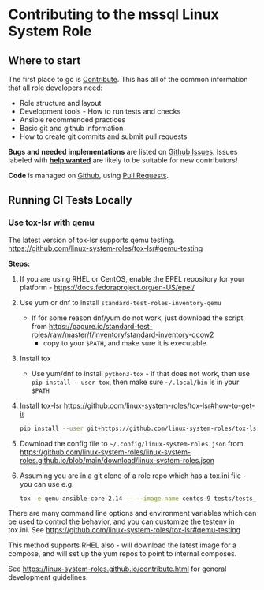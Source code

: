 # Contributing to the mssql Linux System Role

## Where to start

The first place to go is [Contribute](https://linux-system-roles.github.io/contribute.html).
This has all of the common information that all role developers need:

* Role structure and layout
* Development tools - How to run tests and checks
* Ansible recommended practices
* Basic git and github information
* How to create git commits and submit pull requests

**Bugs and needed implementations** are listed on
[Github Issues](https://github.com/linux-system-roles/mssql/issues).
Issues labeled with
[**help wanted**](https://github.com/linux-system-roles/mssql/issues?q=is%3Aissue+is%3Aopen+label%3A%22help+wanted%22)
are likely to be suitable for new contributors!

**Code** is managed on [Github](https://github.com/linux-system-roles/mssql), using
[Pull Requests](https://help.github.com/en/github/collaborating-with-issues-and-pull-requests/about-pull-requests).

## Running CI Tests Locally

### Use tox-lsr with qemu

The latest version of tox-lsr supports qemu testing.
<https://github.com/linux-system-roles/tox-lsr#qemu-testing>

**Steps:**

1. If you are using RHEL or CentOS, enable the EPEL repository for your
   platform - <https://docs.fedoraproject.org/en-US/epel/>

2. Use yum or dnf to install `standard-test-roles-inventory-qemu`
   * If for some reason dnf/yum do not work, just download the script from
     <https://pagure.io/standard-test-roles/raw/master/f/inventory/standard-inventory-qcow2> <!--- wokeignore:rule=master -->
     * copy to your `$PATH`, and make sure it is executable

3. Install tox
   * Use yum/dnf to install `python3-tox` - if that does not work, then use
     `pip install --user tox`, then make sure `~/.local/bin` is in your `$PATH`

4. Install tox-lsr <https://github.com/linux-system-roles/tox-lsr#how-to-get-it>

   ```bash
   pip install --user git+https://github.com/linux-system-roles/tox-lsr@main
   ```

5. Download the config file to `~/.config/linux-system-roles.json` from
   <https://github.com/linux-system-roles/linux-system-roles.github.io/blob/main/download/linux-system-roles.json>

6. Assuming you are in a git clone of a role repo which has a tox.ini file -
   you can use e.g.

   ```bash
   tox -e qemu-ansible-core-2.14 -- --image-name centos-9 tests/tests_default.yml
   ```

There are many command line options and environment variables which can be used
to control the behavior, and you can customize the testenv in tox.ini. See
<https://github.com/linux-system-roles/tox-lsr#qemu-testing>

This method supports RHEL also - will download the latest image for a compose,
and will set up the yum repos to point to internal composes.

See <https://linux-system-roles.github.io/contribute.html> for general
development guidelines.
